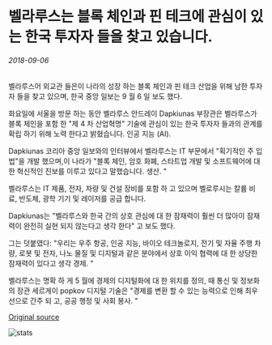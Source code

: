 # 벨라루스는 블록 체인과 핀 테크에 관심이 있는 한국 투자자 들을 찾고 있습니다.

###### 2018-09-06

벨라루스어 외교관 들은이 나라의 성장 하는 블록 체인과 핀 테크 산업을 위해 남한 투자자 들을 찾고 있으며, 한국 중앙 일보는 9 월 6 일 보도 했다.

화요일에 서울을 방문 하는 동안 벨라루스 안드레이 Dapkiunas 부장관은 벨라루스가 블록 체인을 포함 한 "제 4 차 산업혁명" 기술에 관심이 있는 한국 투자자 들과의 관계를 확립 하기 위해 노력 한다고 밝혔습니다. 인공 지능 (AI).

Dapkiunas 코리아 중앙 일보와의 인터뷰에서 벨라루스는 IT 부문에서 "획기적인 주 입법"을 개발 했으며,이 나라가 "블록 체인, 암호 화폐, 스타트업 개발 및 소프트웨어에 대 한 혁신적인 진보를 이루고 있다고 말했습니다. 생산. "

벨라루스는 IT 제품, 전자, 차량 및 건설 장비를 포함 하 고 있으며 벨로루시는 칼륨 비료, 반도체, 광학 기기 및 레이저를 공급 합니다.

Dapkiunas는 "벨라루스와 한국 간의 상호 관심에 대 한 잠재력이 훨씬 더 많아이 잠재력이 완전히 실현 되지 않는다고 생각 한다" 고 보도 했다.

그는 덧붙였다: "우리는 우주 항공, 인공 지능, 바이오 테크놀로지, 전기 및 자율 주행 차량, 로봇 및 전자, 나노 물질 및 디지털과 같은 분야에서 상호 이익 협력에 대 한 상당한 잠재력이 있다고 생각 경제. "

벨라루스는 명확 하 게 5 월에 경제의 디지털화에 대 한 위치를 정의, 때 통신 및 정보화의 장관 세르게이 popkov 디지털 기술은 "경제를 변환 할 수 있는 능력으로 인해 최우선으로 간주 되 고, 공공 행정 및 사회 봉사. "

[Original source](https://cointelegraph.com/news/belarus-seeks-south-korean-investors-interested-in-blockchain-and-fintech)

![stats](https://c.statcounter.com/11760860/0/a89fa40b/1/ "stats")